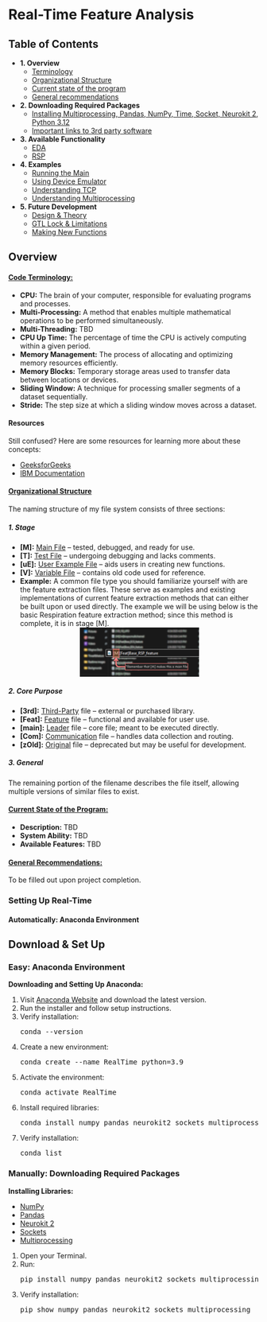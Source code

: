 <!DOCTYPE html>
<html lang="en">
<body>
<h1>Real-Time Feature Analysis</h1>
<h2>Table of Contents</h2>
<ul>
    <li><strong>1. Overview</strong>
        <ul>
            <li><a href="#Terminology">Terminology</a></li>
            <li><a href="#Organizational_Structure">Organizational Structure</a></li>
            <li><a href="#Current_State">Current state of the program</a></li>
            <li><a href="#General_Recommendations">General recommendations</a></li>
        </ul>
    </li>
    <li><strong>2. Downloading Required Packages</strong>
        <ul>
            <li><a href="#Installing_Packages">Installing Multiprocessing, Pandas, NumPy, Time, Socket, Neurokit 2, Python 3.12</a></li>
            <li><a href="#Third_Party_Links">Important links to 3rd party software</a></li>
        </ul>
    </li>
    <li><strong>3. Available Functionality</strong>
        <ul>
            <li><a href="#EDA">EDA</a></li>
            <li><a href="#RSP">RSP</a></li>
        </ul>
    </li>
    <li><strong>4. Examples</strong>
        <ul>
            <li><a href="#Running_Main">Running the Main</a></li>
            <li><a href="#Device_Emulator">Using Device Emulator</a></li>
            <li><a href="#Understanding_TCP">Understanding TCP</a></li>
            <li><a href="#Multiprocessing">Understanding Multiprocessing</a></li>
        </ul>
    </li>
    <li><strong>5. Future Development</strong>
        <ul>
            <li><a href="#Design_Theory">Design & Theory</a></li>
            <li><a href="#GTL_Lock_Limitations">GTL Lock & Limitations</a></li>
            <li><a href="#New_Functions">Making New Functions</a></li>
        </ul>
    </li>
</ul>
<h2>Overview</h2>
<h4><u>Code Terminology:</u></h4>
<ul>
    <li><strong>CPU:</strong> The brain of your computer, responsible for evaluating programs and processes.</li>
    <li><strong>Multi-Processing:</strong> A method that enables multiple mathematical operations to be performed simultaneously.</li>
    <li><strong>Multi-Threading:</strong> TBD</li>
    <li><strong>CPU Up Time:</strong> The percentage of time the CPU is actively computing within a given period.</li>
    <li><strong>Memory Management:</strong> The process of allocating and optimizing memory resources efficiently.</li>
    <li><strong>Memory Blocks:</strong> Temporary storage areas used to transfer data between locations or devices.</li>
    <li><strong>Sliding Window:</strong> A technique for processing smaller segments of a dataset sequentially.</li>
    <li><strong>Stride:</strong> The step size at which a sliding window moves across a dataset.</li>
</ul>
<h4>Resources</h4>
<p>Still confused? Here are some resources for learning more about these concepts:</p>
<ul>
    <li><a href="https://www.geeksforgeeks.org/">GeeksforGeeks</a></li>
    <li><a href="https://www.ibm.com/docs/en">IBM Documentation</a></li>
</ul>
<h4><u>Organizational Structure</u></h4>
<p>The naming structure of my file system consists of three sections:</p>
<h5>1. Stage</h5>
<ul>
    <li><strong>[M]:</strong> <u>Main File</u> – tested, debugged, and ready for use.</li>
    <li><strong>[T]:</strong> <u>Test File</u> – undergoing debugging and lacks comments.</li>
    <li><strong>[uE]:</strong> <u>User Example File</u> – aids users in creating new functions.</li>
    <li><strong>[V]:</strong> <u>Variable File</u> – contains old code used for reference.</li>
    <li><strong>Example:</strong> A common file type you should familiarize yourself with are the feature extraction files. These serve as examples and existing implementations of current feature extraction methods that can either be built upon or used directly. The example we will be using below is the basic Respiration feature extraction method; since this method is complete, it is in stage [M].</li>
    <div style="display: flex; justify-content: center;">
        <img src="https://github.com/Ben2260/RealTimePhysio/raw/main/Project%201%3A%20Real%20Time/Prefix%20name%20file%20Example.png" 
             alt="Prefix Name File Example" 
             style="width: 50%; height: auto;">
    </div>
</ul>
<h5>2. Core Purpose</h5>
<ul>
    <li><strong>[3rd]:</strong> <u>Third-Party</u> file – external or purchased library.</li>
    <li><strong>[Feat]:</strong> <u>Feature</u> file – functional and available for user use.</li>
    <li><strong>[main]:</strong> <u>Leader</u> file – core file; meant to be executed directly.</li>
    <li><strong>[Com]:</strong> <u>Communication</u> file – handles data collection and routing.</li>
    <li><strong>[zOld]:</strong> <u>Original</u> file – deprecated but may be useful for development.</li>
</ul>
<h5>3. General</h5>
<p>The remaining portion of the filename describes the file itself, allowing multiple versions of similar files to exist.</p>
<h4><u>Current State of the Program:</u></h4>
<ul>
    <li><strong>Description:</strong> TBD</li>
    <li><strong>System Ability:</strong> TBD</li>
    <li><strong>Available Features:</strong> TBD</li>
</ul>
<h4><u>General Recommendations:</u></h4>
<p>To be filled out upon project completion.</p>
<h3>Setting Up Real-Time</h3>
<h4>Automatically: Anaconda Environment</h4>
<h2 id="Overview">Download & Set Up</h2>
    <h3>Easy: Anaconda Environment</h3>
    <p><strong>Downloading and Setting Up Anaconda:</strong></p>
    <ol>
        <li>Visit <a href="https://www.anaconda.com/">Anaconda Website</a> and download the latest version.</li>
        <li>Run the installer and follow setup instructions.</li>
        <li>Verify installation:
            <pre>conda --version</pre>
        </li>
        <li>Create a new environment:
            <pre>conda create --name RealTime python=3.9</pre>
        </li>
        <li>Activate the environment:
            <pre>conda activate RealTime</pre>
        </li>
        <li>Install required libraries:
            <pre>conda install numpy pandas neurokit2 sockets multiprocessing</pre>
        </li>
        <li>Verify installation:
            <pre>conda list</pre>
        </li>
    </ol>
    <h3>Manually: Downloading Required Packages</h3>
    <p><strong>Installing Libraries:</strong></p>
    <ul>
        <li><a href="https://numpy.org/">NumPy</a></li>
        <li><a href="https://pandas.pydata.org/">Pandas</a></li>
        <li><a href="https://neuropsychology.github.io/NeuroKit/">Neurokit 2</a></li>
        <li><a href="https://docs.python.org/3/library/socket.html">Sockets</a></li>
        <li><a href="https://docs.python.org/3/library/multiprocessing.html">Multiprocessing</a></li>
    </ul>
    <ol>
        <li>Open your Terminal.</li>
        <li>Run:
            <pre>pip install numpy pandas neurokit2 sockets multiprocessing</pre>
        </li>
        <li>Verify installation:
            <pre>pip show numpy pandas neurokit2 sockets multiprocessing</pre>
        </li>
    </ol>

</body>
</html>
